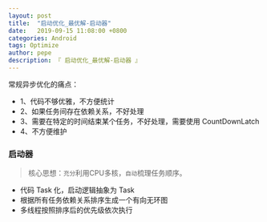 ```yaml
---
layout: post
title:  "启动优化_最优解-启动器"
date:   2019-09-15 11:08:00 +0800
categories: Android
tags: Optimize
author: pepe
description: 『 启动优化_最优解-启动器 』
---
```


常规异步优化的痛点：

* 1、代码不够优雅，不方便统计
* 2、如果任务间存在依赖关系，不好处理
* 3、需要在特定的时间结束某个任务，不好处理，需要使用 CountDownLatch
* 4、不方便维护

### **启动器**

> 核心思想：`充分`利用CPU多核，`自动`梳理任务顺序。

* 代码 Task 化，启动逻辑抽象为 Task
* 根据所有任务依赖关系排序生成一个有向无环图
* 多线程按照排序后的优先级依次执行















































